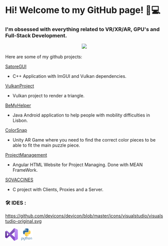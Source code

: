 # Hi! Welcome to my GitHub page! 🥽💻




### I'm obsessed with everything related to VR/XR/AR, GPU's and Full-Stack Development.


<div id="header" align="center">
  <img src="https://encrypted-tbn1.gstatic.com/images?q=tbn:ANd9GcRXkwBICtyWM0PadwmPFoSCJzBqSTdYClb_keasg_1IecIf2eTR" width="350";/>
</div>



Here are some of my github projects:

[SatoreGUI](https://github.com/ricasbp/SatoreGUI)
  - C++ Application with ImGUI and Vulkan dependencies.

[VulkanProject](https://github.com/ricasbp/Vulkan-Project)
  - Vulkan project to render a triangle. 
    
[BeMyHelper](https://github.com/ricasbp/BeMyHelper)
  - Java Android application to help people with mobility difficulties in Lisbon.

[ColorSnap](https://github.com/ricasbp/ColorSnap)
  - Unity AR Game where you need to find the correct color pieces to be able to fit the main puzzle piece. 

[ProjectManagement](https://github.com/ricasbp/ProjectsManager)
  - Angular HTML Website for Project Managing. Done with MEAN FrameWork. 

[SOVACCINES](https://github.com/ricasbp/SOVACCINES)
  - C project with Clients, Proxies and a Server. 


### :hammer_and_wrench: IDES :


https://github.com/devicons/devicon/blob/master/icons/visualstudio/visualstudio-original.svg

<div>
  <img src="https://github.com/devicons/devicon/blob/master/icons/visualstudio/visualstudio-original.svg" title="visualStudio" alt="Java" width="40" height="40"/>&nbsp;
  <img src="https://github.com/devicons/devicon/blob/master/icons/python/python-original-wordmark.svg" title="Python" alt="Python" width="40" height="40"/>&nbsp;
</div>
